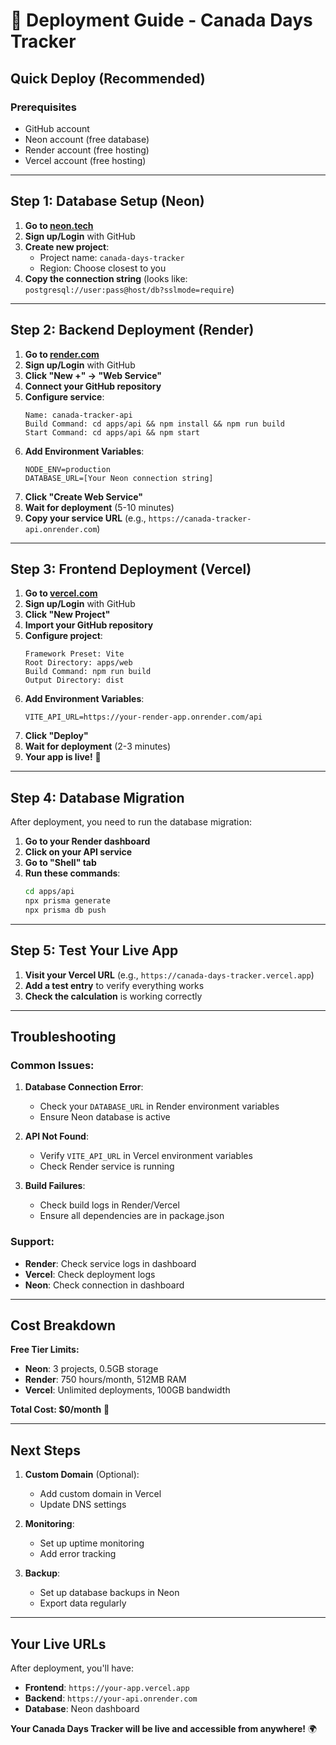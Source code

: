 # 🚀 Deployment Guide - Canada Days Tracker

## Quick Deploy (Recommended)

### Prerequisites
- GitHub account
- Neon account (free database)
- Render account (free hosting)
- Vercel account (free hosting)

---

## Step 1: Database Setup (Neon)

1. **Go to [neon.tech](https://neon.tech)**
2. **Sign up/Login** with GitHub
3. **Create new project**:
   - Project name: `canada-days-tracker`
   - Region: Choose closest to you
4. **Copy the connection string** (looks like: `postgresql://user:pass@host/db?sslmode=require`)

---

## Step 2: Backend Deployment (Render)

1. **Go to [render.com](https://render.com)**
2. **Sign up/Login** with GitHub
3. **Click "New +" → "Web Service"**
4. **Connect your GitHub repository**
5. **Configure service**:
   ```
   Name: canada-tracker-api
   Build Command: cd apps/api && npm install && npm run build
   Start Command: cd apps/api && npm start
   ```
6. **Add Environment Variables**:
   ```
   NODE_ENV=production
   DATABASE_URL=[Your Neon connection string]
   ```
7. **Click "Create Web Service"**
8. **Wait for deployment** (5-10 minutes)
9. **Copy your service URL** (e.g., `https://canada-tracker-api.onrender.com`)

---

## Step 3: Frontend Deployment (Vercel)

1. **Go to [vercel.com](https://vercel.com)**
2. **Sign up/Login** with GitHub
3. **Click "New Project"**
4. **Import your GitHub repository**
5. **Configure project**:
   ```
   Framework Preset: Vite
   Root Directory: apps/web
   Build Command: npm run build
   Output Directory: dist
   ```
6. **Add Environment Variables**:
   ```
   VITE_API_URL=https://your-render-app.onrender.com/api
   ```
7. **Click "Deploy"**
8. **Wait for deployment** (2-3 minutes)
9. **Your app is live!** 🎉

---

## Step 4: Database Migration

After deployment, you need to run the database migration:

1. **Go to your Render dashboard**
2. **Click on your API service**
3. **Go to "Shell" tab**
4. **Run these commands**:
   ```bash
   cd apps/api
   npx prisma generate
   npx prisma db push
   ```

---

## Step 5: Test Your Live App

1. **Visit your Vercel URL** (e.g., `https://canada-days-tracker.vercel.app`)
2. **Add a test entry** to verify everything works
3. **Check the calculation** is working correctly

---

## Troubleshooting

### Common Issues:

1. **Database Connection Error**:
   - Check your `DATABASE_URL` in Render environment variables
   - Ensure Neon database is active

2. **API Not Found**:
   - Verify `VITE_API_URL` in Vercel environment variables
   - Check Render service is running

3. **Build Failures**:
   - Check build logs in Render/Vercel
   - Ensure all dependencies are in package.json

### Support:
- **Render**: Check service logs in dashboard
- **Vercel**: Check deployment logs
- **Neon**: Check connection in dashboard

---

## Cost Breakdown

**Free Tier Limits:**
- **Neon**: 3 projects, 0.5GB storage
- **Render**: 750 hours/month, 512MB RAM
- **Vercel**: Unlimited deployments, 100GB bandwidth

**Total Cost: $0/month** 🎉

---

## Next Steps

1. **Custom Domain** (Optional):
   - Add custom domain in Vercel
   - Update DNS settings

2. **Monitoring**:
   - Set up uptime monitoring
   - Add error tracking

3. **Backup**:
   - Set up database backups in Neon
   - Export data regularly

---

## Your Live URLs

After deployment, you'll have:
- **Frontend**: `https://your-app.vercel.app`
- **Backend**: `https://your-api.onrender.com`
- **Database**: Neon dashboard

**Your Canada Days Tracker will be live and accessible from anywhere!** 🌍

